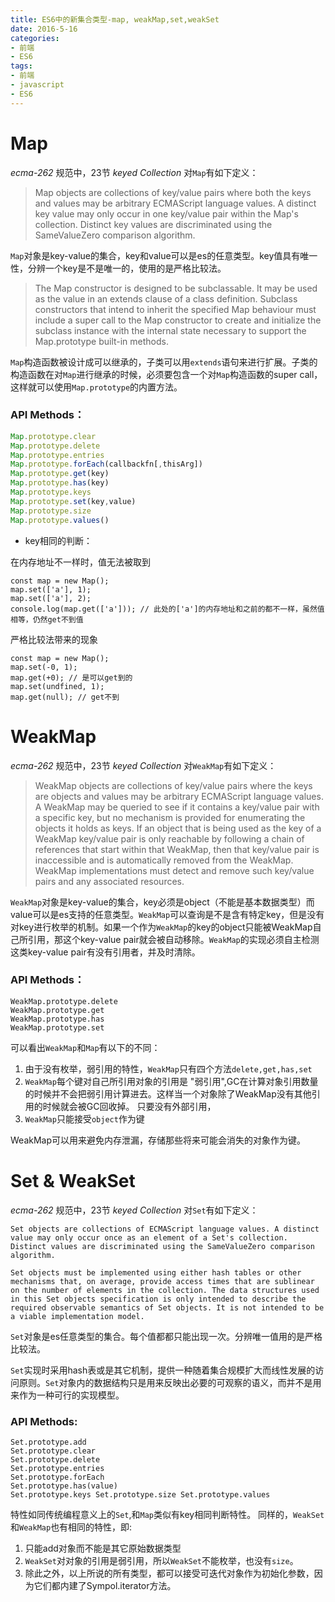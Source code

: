 ```yaml
---
title: ES6中的新集合类型-map, weakMap,set,weakSet
date: 2016-5-16
categories:
- 前端
- ES6
tags:
- 前端
- javascript
- ES6
---
```

# Map
*ecma-262* 规范中，23节 *keyed Collection* 对`Map`有如下定义：
> Map objects are collections of key/value pairs where both the keys and values may be arbitrary ECMAScript language values. A distinct key value may only occur in one key/value pair within the Map's collection. Distinct key values are discriminated using the SameValueZero comparison algorithm.

`Map`对象是key-value的集合，key和value可以是es的任意类型。key值具有唯一性，分辨一个key是不是唯一的，使用的是严格比较法。
<!-- more -->

> The Map constructor is designed to be subclassable. It may be used as the value in an extends clause of a class definition. Subclass constructors that intend to inherit the specified  Map behaviour must include a super call to the Map constructor to create and initialize the subclass instance with the internal state necessary to support the Map.prototype built-in methods.

`Map`构造函数被设计成可以继承的，子类可以用`extends`语句来进行扩展。子类的构造函数在对`Map`进行继承的时候，必须要包含一个对`Map`构造函数的super call，这样就可以使用`Map.prototype`的内置方法。

### API Methods：
``` javascript
Map.prototype.clear
Map.prototype.delete
Map.prototype.entries
Map.prototype.forEach(callbackfn[,thisArg])
Map.prototype.get(key)
Map.prototype.has(key)
Map.prototype.keys
Map.prototype.set(key,value)
Map.prototype.size
Map.prototype.values()
```
- key相同的判断：

在内存地址不一样时，值无法被取到
```
const map = new Map();
map.set(['a'], 1);
map.set(['a'], 2);
console.log(map.get(['a'])); // 此处的['a']的内存地址和之前的都不一样，虽然值相等，仍然get不到值
```
严格比较法带来的现象
```
const map = new Map();
map.set(-0, 1);
map.get(+0); // 是可以get到的
map.set(undfined, 1);
map.get(null); // get不到
```
# WeakMap
*ecma-262* 规范中，23节 *keyed Collection* 对`WeakMap`有如下定义：

> WeakMap objects are collections of key/value pairs where the keys are objects and values may be arbitrary ECMAScript language values. A WeakMap may be queried to see if it contains a key/value pair with a specific key, but no mechanism is provided for enumerating the objects it holds as keys. If an object that is being used as the key of a WeakMap key/value pair is only reachable by following a chain of references that start within that WeakMap, then that key/value pair is inaccessible and is automatically removed from the WeakMap. WeakMap implementations must detect and remove such key/value pairs and any associated resources.

`WeakMap`对象是key-value的集合，key必须是object（不能是基本数据类型）而value可以是es支持的任意类型。`WeakMap`可以查询是不是含有特定key，但是没有对key进行枚举的机制。如果一个作为`WeakMap`的key的object只能被WeakMap自己所引用，那这个key-value pair就会被自动移除。`WeakMap`的实现必须自主检测这类key-value pair有没有引用者，并及时清除。

### API Methods：
```
WeakMap.prototype.delete
WeakMap.prototype.get
WeakMap.prototype.has
WeakMap.prototype.set
```

可以看出`WeakMap`和`Map`有以下的不同：
1. 由于没有枚举，弱引用的特性，`WeakMap`只有四个方法`delete,get,has,set`
2. `WeakMap`每个键对自己所引用对象的引用是 "弱引用",GC在计算对象引用数量的时候并不会把弱引用计算进去。这样当一个对象除了WeakMap没有其他引用的时候就会被GC回收掉。 只要没有外部引用，
3. `WeakMap`只能接受`object`作为键

WeakMap可以用来避免内存泄漏，存储那些将来可能会消失的对象作为键。

# Set & WeakSet
*ecma-262* 规范中，23节 *keyed Collection* 对`Set`有如下定义：
```
Set objects are collections of ECMAScript language values. A distinct value may only occur once as an element of a Set's collection. Distinct values are discriminated using the SameValueZero comparison algorithm.

Set objects must be implemented using either hash tables or other mechanisms that, on average, provide access times that are sublinear on the number of elements in the collection. The data structures used in this Set objects specification is only intended to describe the required observable semantics of Set objects. It is not intended to be a viable implementation model.
```
`Set`对象是es任意类型的集合。每个值都都只能出现一次。分辨唯一值用的是严格比较法。

`Set`实现时采用hash表或是其它机制，提供一种随着集合规模扩大而线性发展的访问原则。`Set`对象内的数据结构只是用来反映出必要的可观察的语义，而并不是用来作为一种可行的实现模型。

### API Methods:
```
Set.prototype.add
Set.prototype.clear
Set.prototype.delete
Set.prototype.entries
Set.prototype.forEach
Set.prototype.has(value)
Set.prototype.keys Set.prototype.size Set.prototype.values
```
特性如同传统编程意义上的`Set`,和`Map`类似有key相同判断特性。
同样的，`WeakSet`和`WeakMap`也有相同的特性，即:
1. 只能add对象而不能是其它原始数据类型
2. `WeakSet`对对象的引用是弱引用，所以`WeakSet`不能枚举，也没有`size`。
3. 除此之外，以上所说的所有类型，都可以接受可迭代对象作为初始化参数，因为它们都内建了Sympol.iterator方法。